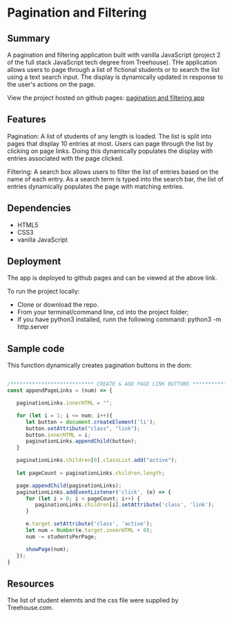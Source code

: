 # Pagination and Filtering
## Summary

A pagination and filtering application built with vanilla JavaScript (project 2 of the full stack JavaScript tech degree from Treehouse). THe application allows users to page through a list of fictional students or to search the list using a text search input. The display is dynamically updated in response to the user's actions on the page.

View the project hosted on github pages: [pagination and filtering app](https://kevincurtisdev.github.io/pagination-and-filtering/)

## Features

Pagination:
A list of students of any length is loaded. The list is split into pages  that display 10 entries at most. Users can page through the list by clicking on page links. Doing this dynamically populates the display with entries associated with the page clicked.

Filtering:
A search box allows users to filter the list of entries based on the name of each entry. As a search term is typed into the search bar, the list of entries dynamically populates the page with matching entries.

## Dependencies

* HTML5
* CSS3
* vanilla JavaScript

## Deployment

The app is deployed to github pages and can be viewed at the above link.

To run the project locally: 

* Clone or download the repo.
* From your terminal/command line, cd into the project folder;
* If you have python3 installed, runn the following command: python3 -m http.server

## Sample code

This function dynamically creates pagination buttons in the dom:

```JavaScript

/*************************** CREATE & ADD PAGE LINK BUTTONS ************************/
const appendPageLinks = (num) => {

   paginationLinks.innerHTML = "";

   for (let i = 1; i <= num; i++){
      let button = document.createElement('li');
      button.setAttribute("class", "link");
      button.innerHTML = i;
      paginationLinks.appendChild(button);
   }

   paginationLinks.children[0].classList.add("active");
   
   let pageCount = paginationLinks.children.length;

   page.appendChild(paginationLinks);
   paginationLinks.addEventListener('click', (e) => {
      for (let i = 0; i < pageCount; i++) {
         paginationLinks.children[i].setAttribute('class', 'link');
      }

      e.target.setAttribute('class', 'active');
      let num = Number(e.target.innerHTML + 0);
      num -= studentsPerPage;

      showPage(num);
   });
}

```

## Resources

The list of student elemnts and the css file were supplied by Treehouse.com.